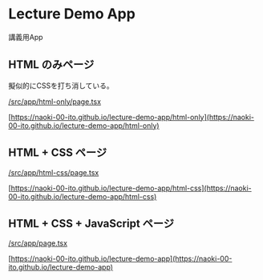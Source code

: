 # Lecture Demo App

講義用App

## HTML のみページ

擬似的にCSSを打ち消している。

[/src/app/html-only/page.tsx](/src/app/html-only/page.tsx)

[https://naoki-00-ito.github.io/lecture-demo-app/html-only](https://naoki-00-ito.github.io/lecture-demo-app/html-only)

## HTML + CSS ページ

[/src/app/html-css/page.tsx](/src/app/html-css/page.tsx)

[https://naoki-00-ito.github.io/lecture-demo-app/html-css](https://naoki-00-ito.github.io/lecture-demo-app/html-css)

## HTML + CSS + JavaScript ページ

[/src/app/page.tsx](/src/app/page.tsx)

[https://naoki-00-ito.github.io/lecture-demo-app](https://naoki-00-ito.github.io/lecture-demo-app)